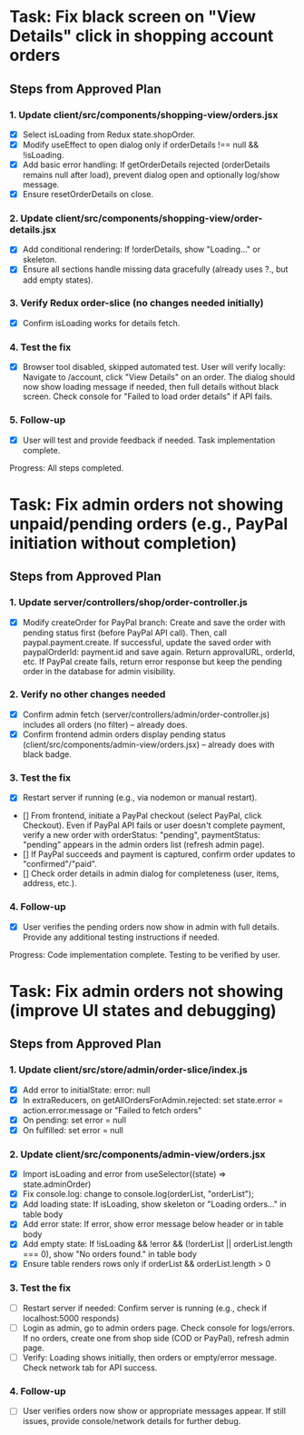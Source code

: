 # Task: Fix black screen on "View Details" click in shopping account orders

## Steps from Approved Plan

### 1. Update client/src/components/shopping-view/orders.jsx
- [x] Select isLoading from Redux state.shopOrder.
- [x] Modify useEffect to open dialog only if orderDetails !== null && !isLoading.
- [x] Add basic error handling: If getOrderDetails rejected (orderDetails remains null after load), prevent dialog open and optionally log/show message.
- [x] Ensure resetOrderDetails on close.

### 2. Update client/src/components/shopping-view/order-details.jsx
- [x] Add conditional rendering: If !orderDetails, show "Loading..." or skeleton.
- [x] Ensure all sections handle missing data gracefully (already uses ?., but add empty states).

### 3. Verify Redux order-slice (no changes needed initially)
- [x] Confirm isLoading works for details fetch.

### 4. Test the fix
- [x] Browser tool disabled, skipped automated test. User will verify locally: Navigate to /account, click "View Details" on an order. The dialog should now show loading message if needed, then full details without black screen. Check console for "Failed to load order details" if API fails.

### 5. Follow-up
- [x] User will test and provide feedback if needed. Task implementation complete.

Progress: All steps completed.

# Task: Fix admin orders not showing unpaid/pending orders (e.g., PayPal initiation without completion)

## Steps from Approved Plan

### 1. Update server/controllers/shop/order-controller.js
- [x] Modify createOrder for PayPal branch: Create and save the order with pending status first (before PayPal API call). Then, call paypal.payment.create. If successful, update the saved order with paypalOrderId: payment.id and save again. Return approvalURL, orderId, etc. If PayPal create fails, return error response but keep the pending order in the database for admin visibility.

### 2. Verify no other changes needed
- [x] Confirm admin fetch (server/controllers/admin/order-controller.js) includes all orders (no filter) – already does.
- [x] Confirm frontend admin orders display pending status (client/src/components/admin-view/orders.jsx) – already does with black badge.

### 3. Test the fix
- [x] Restart server if running (e.g., via nodemon or manual restart).
- [] From frontend, initiate a PayPal checkout (select PayPal, click Checkout). Even if PayPal API fails or user doesn't complete payment, verify a new order with orderStatus: "pending", paymentStatus: "pending" appears in the admin orders list (refresh admin page).
- [] If PayPal succeeds and payment is captured, confirm order updates to "confirmed"/"paid".
- [] Check order details in admin dialog for completeness (user, items, address, etc.).

### 4. Follow-up
- [x] User verifies the pending orders now show in admin with full details. Provide any additional testing instructions if needed.

Progress: Code implementation complete. Testing to be verified by user.

# Task: Fix admin orders not showing (improve UI states and debugging)

## Steps from Approved Plan

### 1. Update client/src/store/admin/order-slice/index.js
- [x] Add error to initialState: error: null
- [x] In extraReducers, on getAllOrdersForAdmin.rejected: set state.error = action.error.message or "Failed to fetch orders"
- [x] On pending: set error = null
- [x] On fulfilled: set error = null

### 2. Update client/src/components/admin-view/orders.jsx
- [x] Import isLoading and error from useSelector((state) => state.adminOrder)
- [x] Fix console.log: change to console.log(orderList, "orderList");
- [x] Add loading state: If isLoading, show skeleton or "Loading orders..." in table body
- [x] Add error state: If error, show error message below header or in table body
- [x] Add empty state: If !isLoading && !error && (!orderList || orderList.length === 0), show "No orders found." in table body
- [x] Ensure table renders rows only if orderList && orderList.length > 0

### 3. Test the fix
- [ ] Restart server if needed: Confirm server is running (e.g., check if localhost:5000 responds)
- [ ] Login as admin, go to admin orders page. Check console for logs/errors. If no orders, create one from shop side (COD or PayPal), refresh admin page.
- [ ] Verify: Loading shows initially, then orders or empty/error message. Check network tab for API success.

### 4. Follow-up
- [ ] User verifies orders now show or appropriate messages appear. If still issues, provide console/network details for further debug.
